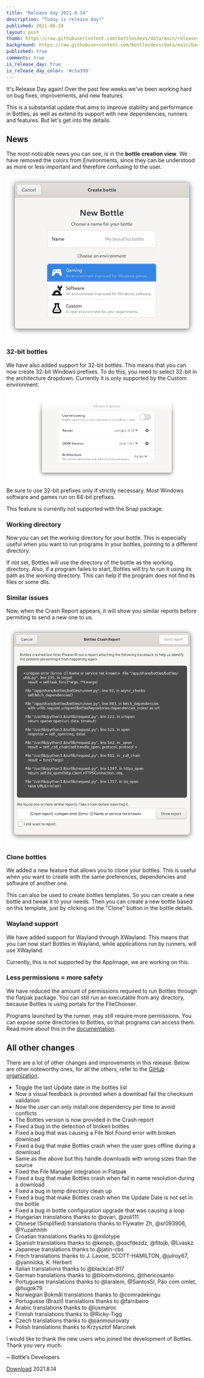 ```yaml
---
title: "Release day 2021.8.14"
description: "Today is release day!"
published: 2021-08-14
layout: post
thumb: https://raw.githubusercontent.com/bottlesdevs/data/main/releases/2021.8.14/release-day.png
background: https://raw.githubusercontent.com/bottlesdevs/data/main/backgrounds/2021.8.14.png
published: true
comments: true
is_release_day: true
is_release_day_color: '#c5a399'
---
```


It's Release Day again! Over the past few weeks we've been working hard on bug 
fixes, improvements, and new features.

This is a substantial update that aims to improve stability and performance in 
Bottles, as well as extend its support with new dependencies, runners and 
features. But let's get into the details.

## News
The most noticable news you can see, is in the **bottle creation view**. We 
have removed the colors from Environments, since they can be understood as 
more or less important and therefore confusing to the user.

![bottle creation view](/uploads/bottle-creation-hdyactionrow.png)

### 32-bit bottles
We have also added support for 32-bit bottles. This means that you can now 
create 32-bit Windows prefixes. To do this, you need to select 32-bit in the 
architecture dropdown. Currently it is only supported by the Custom environment.

![bottle creation 32-bit](/uploads/bottle-creation-32bit.png)

Be sure to use 32-bit prefixes only if strictly necessary. Most Windows 
software and games run on 64-bit prefixes.

This feature is currently not supported with the Snap package.

### Working directory
Now you can set the working directory for your bottle. This is especially 
useful when you want to run programs in your bottles, pointing to a different 
directory. 

If not set, Bottles will use the directory of the bottle as the working
directory. Also, if a program failes to start, Bottles will try to run it using
its path as the working directory. This can help if the program does not find
its files or some dlls.

### Similar issues
Now, when the Crash Report appears, it will show you similar reports before
permiting to send a new one to us. 

![similar issues](/uploads/crash-report-similar-issues.png)

### Clone bottles
We added a new feature that allows you to clone your bottles. This is useful
when you want to create with the same preferences, dependencies and software 
of another one.

This can also be used to create bottles templates. So you can create a new
bottle and tweak it to your needs. Then you can create a new bottle based on
this template, just by clicking on the "Clone" button in the bottle details.

### Wayland support
We have added support for Wayland through XWayland. This means that you can now 
start Bottles in Wayland, while applications run by runners, will use XWayland.

Currently, this is not supported by the AppImage, we are working on this.

### Less permissions = more safety
We have reduced the amount of permissions required to run Bottles through the
flatpak package. You can still run an executable from any directory, because
Bottles is using portals for the FileChooser.

Programs launched by the runner, may still require more permissions. You can
expose some directories to Bottles, so that programs can access them. Read more
about this in the [documentation](https://docs.usebottles.com/flatpak/expose-directories).

## All other changes
There are a lot of other changes and improvements in this release. Below are 
other noteworthy ones, for all the others, refer to 
the [GiHub organization](https://github.com/bottlesdevs).
- Toggle the last Update date in the bottles list
- Now a visual feedback is provided when a download fail the checksum validation
- Now the user can only install one dependency per time to avoid conflicts
- The Bottles version is now provided in the Crash report
- Fixed a bug in the detection of broken bottles
- Fixed a bug that was causing a File Not Found error with broken download
- Fixed a bug that make Bottles crash when the user goes offline during a download
- Same as the above but this handle downloads with wrong sizes than the source
- Fixed the File Manager integration in Flatpak
- Fixed a bug that make Bottles crash when fail in name resolution during a download
- Fixed a bug in temp directory clean up
- Fixed a bug that make Bottles crash when the Update Date is not set in the bottle
- Fixed a bug in bottle configuration upgrade that was causing a loop
- Hungarian translations thanks to @ovari, @zoli111
- Chinese (Simplified) translations thanks to Flywater Zh, @sr093906, @Yuzaihhhh
- Croatian translations thanks to @milotype
- Spanish translations thanks to @kenpb, @oscfdezdz, @fitojb, @Lvaskz
- Japanese translations thanks to @jatin-cbs
- Frech translations thanks to J. Lavoie, SCOTT-HAMILTON, @julroy67, @yannicka, K. Herbert
- Italian translations thanks to @blackcat-917
- German translations thanks to @bloomvdomino, @thericosanto
- Portuguese translations thanks to @laralem, @SantosSI, Pão com omlet, @hugok79
- Norwegian Bokmål translations thanks to @comradekingu
- Portuguese (Brazil) translations thanks to @farribeiro
- Arabic translations thanks to @luxmaroc
- Finnish translations thanks to @Ricky-Tigg
- Czech translations thanks to @panmourovaty
- Polish translations thanks to Krzysztof Marcinek

I would like to thank the new users who joined the development of Bottles. 
Thank you very much.

~ Bottle’s Developers

<a class="button" href="/download" style="">Download</a> 2021.8.14
